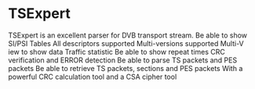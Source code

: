 # TSExpert

TSExpert is an excellent parser for DVB transport stream.
Be able to show SI/PSI Tables
All descriptors supported
Multi-versions supported
Multi-V iew to show data
Traffic statistic
Be able to show repeat times
CRC verification and ERROR detection
Be able to parse TS packets and PES packets
Be able to retrieve TS packets, sections and PES packets
With a powerful CRC calculation tool and a CSA cipher tool
